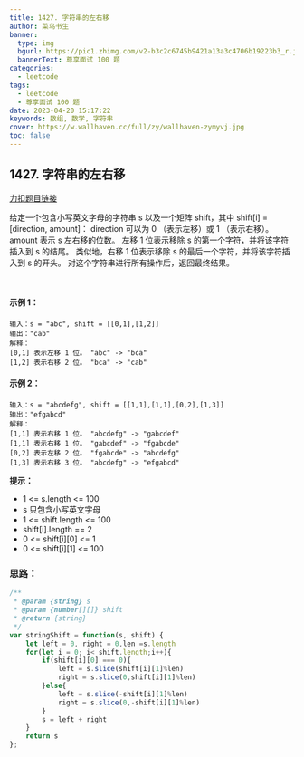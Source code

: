 ```yaml
---
title: 1427. 字符串的左右移
author: 菜鸟书生
banner:
  type: img
  bgurl: https://pic1.zhimg.com/v2-b3c2c6745b9421a13a3c4706b19223b3_r.jpg
  bannerText: 尊享面试 100 题
categories:
  - leetcode
tags:
  - leetcode
  - 尊享面试 100 题
date: 2023-04-20 15:17:22
keywords: 数组, 数学, 字符串
cover: https://w.wallhaven.cc/full/zy/wallhaven-zymyvj.jpg
toc: false
---
```


## 1427. 字符串的左右移
[力扣题目链接](https://leetcode.cn/problems/perform-string-shifts/?envType=study-plan-v2&id=premium-algo-100)

给定一个包含小写英文字母的字符串 s 以及一个矩阵 shift，其中 shift[i] = [direction, amount]：
direction 可以为 0 （表示左移）或 1 （表示右移）。
amount 表示 s 左右移的位数。
左移 1 位表示移除 s 的第一个字符，并将该字符插入到 s 的结尾。
类似地，右移 1 位表示移除 s 的最后一个字符，并将该字符插入到 s 的开头。
对这个字符串进行所有操作后，返回最终结果。

 
#### **示例 1：**
```
输入：s = "abc", shift = [[0,1],[1,2]]
输出："cab"
解释：
[0,1] 表示左移 1 位。 "abc" -> "bca"
[1,2] 表示右移 2 位。 "bca" -> "cab"
```
#### **示例 2：**
```
输入：s = "abcdefg", shift = [[1,1],[1,1],[0,2],[1,3]]
输出："efgabcd"
解释： 
[1,1] 表示右移 1 位。 "abcdefg" -> "gabcdef"
[1,1] 表示右移 1 位。 "gabcdef" -> "fgabcde"
[0,2] 表示左移 2 位。 "fgabcde" -> "abcdefg"
[1,3] 表示右移 3 位。 "abcdefg" -> "efgabcd"
```

**提示：**
* 1 <= s.length <= 100
* s 只包含小写英文字母
* 1 <= shift.length <= 100
* shift[i].length == 2
* 0 <= shift[i][0] <= 1
* 0 <= shift[i][1] <= 100

### 思路：
```javascript
/**
 * @param {string} s
 * @param {number[][]} shift
 * @return {string}
 */
var stringShift = function(s, shift) {
    let left = 0, right = 0,len =s.length
    for(let i = 0; i< shift.length;i++){
        if(shift[i][0] === 0){
            left = s.slice(shift[i][1]%len)
            right = s.slice(0,shift[i][1]%len)
        }else{
            left = s.slice(-shift[i][1]%len)
            right = s.slice(0,-shift[i][1]%len)
        }
        s = left + right
    }
    return s
};
```